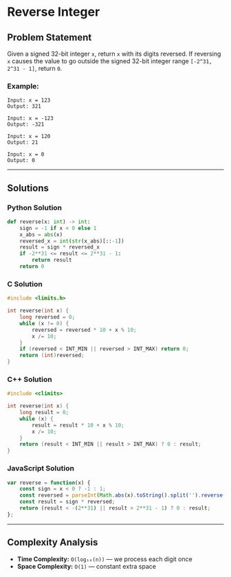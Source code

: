 # Reverse Integer

## Problem Statement
Given a signed 32-bit integer `x`, return `x` with its digits reversed. If reversing `x` causes the value to go outside the signed 32-bit integer range `[-2^31, 2^31 - 1]`, return `0`.

### Example:
```plaintext
Input: x = 123
Output: 321

Input: x = -123
Output: -321

Input: x = 120
Output: 21

Input: x = 0
Output: 0
```

---

## Solutions

### Python Solution
```python
def reverse(x: int) -> int:
    sign = -1 if x < 0 else 1
    x_abs = abs(x)
    reversed_x = int(str(x_abs)[::-1])
    result = sign * reversed_x
    if -2**31 <= result <= 2**31 - 1:
        return result
    return 0
```

### C Solution
```c
#include <limits.h>

int reverse(int x) {
    long reversed = 0;
    while (x != 0) {
        reversed = reversed * 10 + x % 10;
        x /= 10;
    }
    if (reversed < INT_MIN || reversed > INT_MAX) return 0;
    return (int)reversed;
}
```

### C++ Solution
```cpp
#include <climits>

int reverse(int x) {
    long result = 0;
    while (x) {
        result = result * 10 + x % 10;
        x /= 10;
    }
    return (result < INT_MIN || result > INT_MAX) ? 0 : result;
}
```

### JavaScript Solution
```javascript
var reverse = function(x) {
    const sign = x < 0 ? -1 : 1;
    const reversed = parseInt(Math.abs(x).toString().split('').reverse().join(''));
    const result = sign * reversed;
    return (result < -(2**31) || result > 2**31 - 1) ? 0 : result;
};
```

---

## Complexity Analysis
- **Time Complexity:** `O(log₁₀(n))` — we process each digit once
- **Space Complexity:** `O(1)` — constant extra space